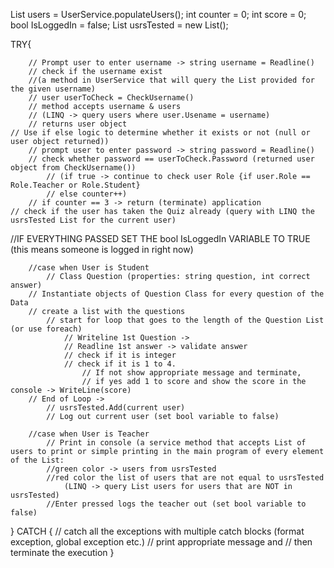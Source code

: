 List <user> users = UserService.populateUsers();
int counter = 0;
int score = 0;
bool IsLoggedIn = false;
List<user> usrsTested = new List<user>();

TRY{

        // Prompt user to enter username -> string username = Readline()
        // check if the username exist
		//(a method in UserService that will query the List provided for the given username)
        // user userToCheck = CheckUsername()
		// method accepts username & users
		// (LINQ -> query users where user.Usename = username)
		// returns user object
	// Use if else logic to determine whether it exists or not (null or user object returned))
        // prompt user to enter password -> string password = Readline()
        // check whether password == userToCheck.Password (returned user object from CheckUsername())
        	// (if true -> continue to check user Role {if user.Role == Role.Teacher or Role.Student}
			// else counter++)
        // if counter == 3 -> return (terminate) application
	// check if the user has taken the Quiz already (query with LINQ the usrsTested List for the current user)
	
//IF EVERYTHING PASSED SET THE bool IsLoggedIn VARIABLE TO TRUE (this means someone is logged in right now)
	
        //case when User is Student
        	// Class Question (properties: string question, int correct answer)
		// Instantiate objects of Question Class for every question of the Data
		// create a list with the questions
        	// start for loop that goes to the length of the Question List (or use foreach)
        		// Writeline 1st Question -> 
        		// Readline 1st answer -> validate answer 
				// check if it is integer 
				// check if it is 1 to 4.
					// If not show appropriate message and terminate, 
					// if yes add 1 to score and show the score in the console -> WriteLine(score)
		// End of Loop ->
			// usrsTested.Add(current user) 
			// Log out current user (set bool variable to false)

        //case when User is Teacher
        	// Print in console (a service method that accepts List of users to print or simple printing in the main program of every element of the List:
			//green color -> users from usrsTested 
			//red color the list of users that are not equal to usrsTested 
				(LINQ -> query List users for users that are NOT in usrsTested)
        	//Enter pressed logs the teacher out (set bool variable to false)
}
CATCH {
	// catch all the exceptions with multiple catch blocks (format exception, global exception etc.)
	// print appropriate message and 
	// then terminate the execution
}